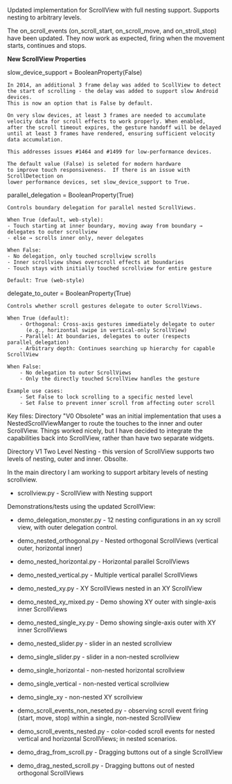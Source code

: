 Updated implementation for ScrollView with full nesting support.  Supports nesting to arbitrary levels.

The on_scroll_events (on_scroll_start, on_scroll_move, and on_stroll_stop) have been updated.
They now work as expected, firing when the movement starts, continues and stops.

**New ScrollView Properties**

slow_device_support = BooleanProperty(False)


    In 2014, an additional 3 frame delay was added to ScollView to detect
    the start of scrolling - the delay was added to support slow Android devices.  
    This is now an option that is False by default.
    
    On very slow devices, at least 3 frames are needed to accumulate
    velocity data for scroll effects to work properly. When enabled,
    after the scroll timeout expires, the gesture handoff will be delayed
    until at least 3 frames have rendered, ensuring sufficient velocity
    data accumulation.
    
    This addresses issues #1464 and #1499 for low-performance devices.
    
    The default value (False) is seleted for modern hardware 
    to improve touch responsiveness.  If there is an issue with ScrollDetection on 
    lower performance devices, set slow_device_support to True.

parallel_delegation = BooleanProperty(True)

    Controls boundary delegation for parallel nested ScrollViews.
    
    When True (default, web-style):
    - Touch starting at inner boundary, moving away from boundary → delegates to outer scrollview
    - else → scrolls inner only, never delegates
    
    When False:
    - No delegation, only touched scrollview scrolls
    - Inner scrollview shows overscroll effects at boundaries
    - Touch stays with initially touched scrollview for entire gesture
    
    Default: True (web-style)

delegate_to_outer = BooleanProperty(True)

    Controls whether scroll gestures delegate to outer ScrollViews.
    
    When True (default):
        - Orthogonal: Cross-axis gestures immediately delegate to outer
          (e.g., horizontal swipe in vertical-only ScrollView)
        - Parallel: At boundaries, delegates to outer (respects parallel_delegation)
        - Arbitrary depth: Continues searching up hierarchy for capable ScrollView
    
    When False:
        - No delegation to outer ScrollViews
        - Only the directly touched ScrollView handles the gesture
    
    Example use cases:
        - Set False to lock scrolling to a specific nested level
        - Set False to prevent inner scroll from affecting outer scroll
    
    



Key files:
Directory "V0 Obsolete" was an initial implementation that uses a NestedScrollViewManger to route the touches 
to the inner and outer ScrollView. Things worked nicely, but I have decided to integrate the capabilities back into
ScrollView, rather than have two separate widgets.

Directory V1 Two Level Nesting - this version of ScrollView supports two levels of nesting, outer and inner. Obsolte. 

In the main directory I am working to support arbitary levels of nesting scrollview.

 - scrollview.py - ScrollView with Nesting support

Demonstrations/tests using the updated ScrollView: 
- demo_delegation_monster.py - 12 nesting configurations in an xy scroll view, with outer delegation control.
- demo_nested_orthogonal.py - Nested orthogonal ScrollViews (vertical outer, horizontal inner) 
- demo_nested_horizontal.py - Horizontal parallel ScrollViews 
- demo_nested_vertical.py - Multiple vertical parallel ScrollViews
- demo_nested_xy.py - XY ScrollViews nested in an XY ScrollView
- demo_nested_xy_mixed.py - Demo showing XY outer with single-axis inner ScrollViews
- demo_nested_single_xy.py - Demo showing single-axis outer with XY inner ScrollViews

- demo_nested_slider.py - slider in an nested scrollview
- demo_single_slider.py - slider in a non-nested scrollview

- demo_single_horizontal - non-nested horizontal scrollview
- demo_single_vertical - non-nested vertical scrollview
- demo_single_xy - non-nested XY scrollview

- demo_scroll_events_non_neseted.py - observing scroll event firing (start, move, stop) within a single, non-nested ScrollView
- demo_scroll_events_nested.py - color-coded scroll events for nested vertical and horizontal ScrollViews; in nested scenarios.

- demo_drag_from_scroll.py - Dragging buttons out of a single ScrollView
- demo_drag_nested_scroll.py - Dragging buttons out of nested orthogonal ScrollViews 

